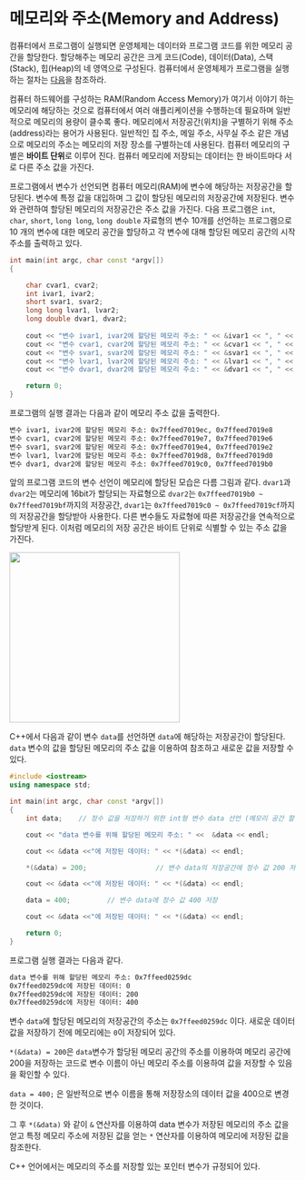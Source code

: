 # 메모리와 주소(Memory and Address)

컴퓨터에서 프로그램이 실행되면 운영체제는 데이터와 프로그램 코드를 위한 메모리 공간을 할당한다. 할당해주는 메모리 공간은 크게 코드(Code), 데이터(Data), 스택(Stack), 힙(Heap)의 네 영역으로 구성된다. 
컴퓨터에서 운영체제가 프로그램을 실행하는 절차는 [다음](https://github.com/geunkim/CPPLectures/blob/master/MemoryModelAndNameSpace/Memory_Model.md#%ED%94%84%EB%A1%9C%EA%B7%B8%EB%9E%A8-%EC%8B%A4%ED%96%89)을 참조하라.

컴퓨터 하드웨어를 구성하는 RAM(Random Access Memory)가 여기서 이야기 하는 메모리에 해당하는 것으로 컴퓨터에서 여러 애플리케이션을 수행하는데 필요하며 일반적으로 메모리의 용량이 클수록 좋다. 
메모리에서 저장공간(위치)을 구별하기 위해 주소(address)라는 용어가 사용된다. 일반적인 집 주소, 메일 주소, 사무실 주소 같은 개념으로 메모리의 주소는 메모리의 저장 장소를 구별하는데 사용된다.
컴퓨터 메모리의 구별은 **바이트 단위**로 이루어 진다. 컴퓨터 메모리에 저장되는 데이터는 한 바이트마다 서로 다른 주소 값을 가진다. 

프로그램에서 변수가 선언되면 컴퓨터 메모리(RAM)에 변수에 해당하는 저장공간을 할당된다. 변수에 특정 값을 대입하며 그 값이 할당된 메모리의 저장공간에 저장된다. 
변수와 관련하여 할당된 메모리의 저장공간은 주소 값을 가진다. 
다음 프로그램은 ```int```, ```char```, ```short```, ```long long```, ```long double``` 자료형의 변수 10개를 선언하는 프로그램으로 10 개의 변수에 대한 메모리 공간을 할당하고
각 변수에 대해 할당된 메모리 공간의 시작 주소를 출력하고 있다.   

```c++
int main(int argc, char const *argv[])
{

	char cvar1, cvar2;
	int ivar1, ivar2;
	short svar1, svar2;
	long long lvar1, lvar2;
	long double dvar1, dvar2;
	
	cout << "변수 ivar1, ivar2에 할당된 메모리 주소: " << &ivar1 << ", " << &ivar2 << endl;
	cout << "변수 cvar1, cvar2에 할당된 메모리 주소: " << &cvar1 << ", " << &cvar2 << endl;
	cout << "변수 svar1, svar2에 할당된 메모리 주소: " << &svar1 << ", " << &svar2 << endl;
	cout << "변수 lvar1, lvar2에 할당된 메모리 주소: " << &lvar1 << ", " << &lvar2 << endl;
	cout << "변수 dvar1, dvar2에 할당된 메모리 주소: " << &dvar1 << ", " << &dvar2 << endl;

	return 0;
}
```
프로그램의 실행 결과는 다음과 같이 메모리 주소 값을 출력한다.

```bash
변수 ivar1, ivar2에 할당된 메모리 주소: 0x7ffeed7019ec, 0x7ffeed7019e8
변수 cvar1, cvar2에 할당된 메모리 주소: 0x7ffeed7019e7, 0x7ffeed7019e6
변수 svar1, svar2에 할당된 메모리 주소: 0x7ffeed7019e4, 0x7ffeed7019e2
변수 lvar1, lvar2에 할당된 메모리 주소: 0x7ffeed7019d8, 0x7ffeed7019d0
변수 dvar1, dvar2에 할당된 메모리 주소: 0x7ffeed7019c0, 0x7ffeed7019b0
```
앞의 프로그램 코드의 변수 선언이 메모리에 할당된 모습은 다름 그림과 같다. ```dvar1```과 ```dvar2```는 메모리에 16bit가 할당되는 자료형으로 
```dvar2```는 ```0x7ffeed7019b0 ~ 0x7ffeed7019bf```까지의 저장공간, ```dvar1```는 ```0x7ffeed7019c0 ~ 0x7ffeed7019cf```까지의 저장공간을 할당받아 사용한다. 
다른 변수들도 자료형에 따른 저장공간을 연속적으로 할당받게 된다. 이처럼 메모리의 저장 공간은 바이트 단위로 식별할 수 있는 주소 값을 가진다.

<img width = 300pt src=./memory_alloc.png>

C++에서 다음과 같이 변수 ```data```를 선언하면 ```data```에 해당하는 저장공간이 할당된다. ```data``` 변수의 값을 할당된 메모리의 주소 값을 이용하여 참조하고 새로운 값을 저장할 수 있다.  

```c++
#include <iostream>
using namespace std;

int main(int argc, char const *argv[])
{
	int data;    // 정수 값을 저장하기 위한 int형 변수 data 선언 (메모리 공간 할당)

	cout << "data 변수를 위해 할당된 메모리 주소: " <<  &data << endl;

	cout << &data <<"에 저장된 데이터: " << *(&data) << endl;

	*(&data) = 200;                 // 변수 data의 저장공간에 정수 값 200 저장

	cout << &data <<"에 저장된 데이터: " << *(&data) << endl;

	data = 400;			// 변수 data에 정수 값 400 저장  

	cout << &data <<"에 저장된 데이터: " << *(&data) << endl;

	return 0;
}
```

프로그램 실행 결과는 다음과 같다. 

```bash
data 변수를 위해 할당된 메모리 주소: 0x7ffeed0259dc
0x7ffeed0259dc에 저장된 데이터: 0
0x7ffeed0259dc에 저장된 데이터: 200
0x7ffeed0259dc에 저장된 데이터: 400
```

변수 ```data```에 할당된 메모리의 저장공간의 주소는 ```0x7ffeed0259dc``` 이다. 새로운 데이터 값을 저장하기 전에 메모리에는 ```0```이 저장되어 있다.

```*(&data) = 200```은 ```data```변수가 할당된 메모리 공간의 주소를 이용하여 메모리 공간에 200을 저장하는 코드로 
변수 이름이 아닌 메모리 주소를 이용하여 값을 저장할 수 있음을 확인할 수 있다. 

```data = 400;``` 은 일반적으로 변수 이름을 통해 저장장소의 데이터 값을 400으로 변경한 것이다. 

그 후 ```*(&data)``` 와 같이 ```&``` 연산자를 이용하여 data 변수가 저장된 메모리의 주소 값을 얻고 특정 메모리 주소에 저장된 값을 얻는 ```*``` 연산자를 이용하여 
메모리에 저장된 값을 참조한다. 

C++ 언어에서는 메모리의 주소를 저장할 있는 포인터 변수가 규정되어 있다.  



